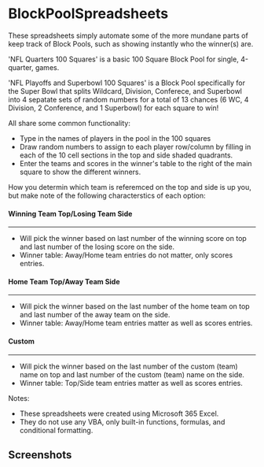 # BlockPoolSpreadsheets

These spreadsheets simply automate some of the more mundane parts of keep track of Block Pools, such as showing instantly who the winner(s) are.

'NFL Quarters 100 Squares' is a basic 100 Square Block Pool for single, 4-quarter, games.

'NFL Playoffs and Superbowl 100 Squares' is a Block Pool specifically for the Super Bowl that splits Wildcard, Division, Conferece, and Superbowl into 4 sepatate sets of random numbers for a total of 13 chances (6 WC, 4 Division, 2 Conference, and 1 Superbowl) for each square to win!

All share some common functionality:
* Type in the names of players in the pool in the 100 squares
* Draw random numbers to assign to each player row/column by filling in each of the 10 cell sections in the top and side shaded quadrants.
* Enter the teams and scores in the winner's table to the right of the main square to show the different winners.

How you determin which team is referemced on the top and side is up you, but make note of the following characterstics of each option:

#### Winning Team Top/Losing Team Side
---------------------------------
- Will pick the winner based on last number of the winning score on top and last number of the losing score on the side.
- Winner table: Away/Home team entries do not matter, only scores entries.

#### Home Team Top/Away Team Side
----------------------------
- Will pick the winner based on the last number of the home team on top and last number of the away team on the side.
- Winner table: Away/Home team entries matter as well as scores entries.

#### Custom
------
- Will pick the winner based on the last number of the custom (team) name on top and last number of the custom (team) name on the side.
- Winner table: Top/Side team entries matter as well as scores entries.


Notes:
- These spreadsheets were created using Microsoft 365 Excel.
- They do not use any VBA, only built-in functions, formulas, and conditional formatting.

## Screenshots
